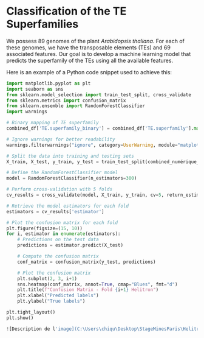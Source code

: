 # Classification of the TE Superfamilies

We possess 89 genomes of the plant *Arabidopsis thaliana*. For each of these genomes, we have the transposable elements (TEs) and 69 associated features. Our goal is to develop a machine learning model that predicts the superfamily of the TEs using all the available features.

Here is an example of a Python code snippet used to achieve this:

```python
import matplotlib.pyplot as plt
import seaborn as sns
from sklearn.model_selection import train_test_split, cross_validate
from sklearn.metrics import confusion_matrix
from sklearn.ensemble import RandomForestClassifier
import warnings

# Binary mapping of TE superfamily
combined_df['TE.superfamily_binary'] = combined_df['TE.superfamily'].map(lambda x: 1 if x == 'Helitron' else 0)

# Ignore warnings for better readability
warnings.filterwarnings("ignore", category=UserWarning, module="matplotlib")

# Split the data into training and testing sets
X_train, X_test, y_train, y_test = train_test_split(combined_numérique_df, combined_df['TE.superfamily_binary'], test_size=0.2, random_state=42)

# Define the RandomForestClassifier model
model = RandomForestClassifier(n_estimators=300)

# Perform cross-validation with 5 folds
cv_results = cross_validate(model, X_train, y_train, cv=5, return_estimator=True)

# Retrieve the model estimators for each fold
estimators = cv_results['estimator']

# Plot the confusion matrix for each fold
plt.figure(figsize=(15, 10))
for i, estimator in enumerate(estimators):
    # Predictions on the test data
    predictions = estimator.predict(X_test)

    # Compute the confusion matrix
    conf_matrix = confusion_matrix(y_test, predictions)

    # Plot the confusion matrix
    plt.subplot(2, 3, i+1)
    sns.heatmap(conf_matrix, annot=True, cmap="Blues", fmt="d")
    plt.title(f"Confusion Matrix - Fold {i+1} Helitron")
    plt.xlabel("Predicted labels")
    plt.ylabel("True labels")

plt.tight_layout()
plt.show()

![Description de l'image](C:\Users\chiqu\Desktop\StageMinesParis\Helitron.png)

